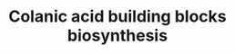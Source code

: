 ---
annotations:
- id: PW:0000002
  parent: classic metabolic pathway
  type: Pathway Ontology
  value: classic metabolic pathway
authors:
- M.Braymer
- MaintBot
- Egonw
- Ariutta
- DeSl
- Eweitz
- AlexanderPico
- Khanspers
citedin: ''
communities: []
description: Colanic acid (or M antigen) is a type of extracellular polysaccharide.
  It consists of a polyanionic heteropolysaccharide that contains a nonstoichiometric
  combination of sugars such as D-glucose, L-fucoses, D-galactose, and D-glucuronate,
  which are decorated with O-acetyl and pyruvate side chains. Before assembly, the
  sugars must be activated in the form of nucleotide sugars. The process of assembling
  the colanic acid polysaccharide repeat takes place on the membrane lipid through
  a series of glycosyl transferases on the cytoplasmic side of the inner membrane.
  Once the single repeat is assembled, it is flipped to the periplasmic side and polymerized
  by the Wzy-dependent pathway.
last-edited: 2025-04-30
ndex: null
organisms:
- Saccharomyces cerevisiae
redirect_from:
- /index.php/Pathway:WP121
- /instance/WP121
- /instance/WP121_r138705
revision: r138705
schema-jsonld:
- '@context': https://schema.org/
  '@id': https://wikipathways.github.io/pathways/WP121.html
  '@type': Dataset
  creator:
    '@type': Organization
    name: WikiPathways
  description: Colanic acid (or M antigen) is a type of extracellular polysaccharide.
    It consists of a polyanionic heteropolysaccharide that contains a nonstoichiometric
    combination of sugars such as D-glucose, L-fucoses, D-galactose, and D-glucuronate,
    which are decorated with O-acetyl and pyruvate side chains. Before assembly, the
    sugars must be activated in the form of nucleotide sugars. The process of assembling
    the colanic acid polysaccharide repeat takes place on the membrane lipid through
    a series of glycosyl transferases on the cytoplasmic side of the inner membrane.
    Once the single repeat is assembled, it is flipped to the periplasmic side and
    polymerized by the Wzy-dependent pathway.
  keywords:
  - ADP
  - ATP
  - Alpha-D-Galactose-1-Phosphate
  - GAL1
  - GAL10
  - GAL7
  - GDP
  - GDP-4-dehydro-6-deoxy-D-mannose
  - GDP-mannose
  - H+
  - H2O
  - NAD
  - NADH
  - NADP
  - NADPH
  - PMI40
  - PSA1
  - SEC53
  - UDP-D-glucose
  - UDP-D-glucuronate
  - UDP-galactose
  - UGP1
  - UTP
  - YHL012W
  - alpha-D-Galactose
  - fructose-6-phosphate
  - glucose-1-phosphate
  - guanosine diphosphate fucose
  - mannose-1-phosphate
  - mannose-6-phosphate
  - phosphate
  - pyrophosphate
  license: CC0
  name: Colanic acid building blocks biosynthesis
seo: CreativeWork
title: Colanic acid building blocks biosynthesis
wpid: WP121
---